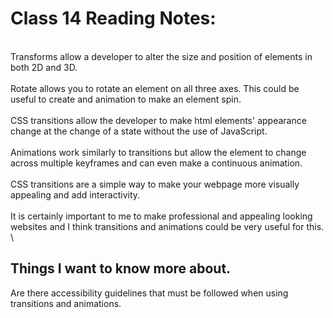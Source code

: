 # Class 14 Reading Notes:
\
Transforms allow a developer to alter the size and position of elements in both 2D and 3D.\
\
Rotate allows you to rotate an element on all three axes. This could be useful to create and animation to make an element spin.\
\
CSS transitions allow the developer to make html elements' appearance change at the change of a state without the use of JavaScript.\
\
Animations work similarly to transitions but allow the element to change across multiple keyframes and can even make a continuous animation.\
\
CSS transitions are a simple way to make your webpage more visually appealing and add interactivity.\
\
It is certainly important to me to make professional and appealing looking websites and I think transitions and animations could be very useful for this.\
\

## Things I want to know more about.
Are there accessibility guidelines that must be followed when using transitions and animations.